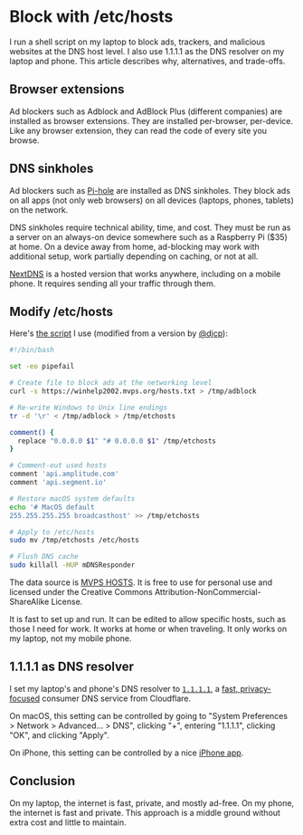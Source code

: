 # Block with /etc/hosts

I run a shell script on my laptop to block ads, trackers,
and malicious websites at the DNS host level.
I also use 1.1.1.1 as the DNS resolver on my laptop and phone.
This article describes why, alternatives, and trade-offs.

## Browser extensions

Ad blockers such as Adblock and AdBlock Plus (different companies)
are installed as browser extensions.
They are installed per-browser, per-device.
Like any browser extension,
they can read the code of every site you browse.

## DNS sinkholes

Ad blockers such as [Pi-hole](https://pi-hole.net/)
are installed as DNS sinkholes.
They block ads on all apps (not only web browsers)
on all devices (laptops, phones, tablets) on the network.

DNS sinkholes require technical ability, time, and cost.
They must be run as a server on an always-on device somewhere
such as a Raspberry Pi ($35) at home.
On a device away from home,
ad-blocking may work with additional setup,
work partially depending on caching,
or not at all.

[NextDNS](https://nextdns.io/) is a hosted version that works
anywhere, including on a mobile phone.
It requires sending all your traffic through them.

## Modify /etc/hosts

Here's [the script](https://github.com/croaky/laptop/blob/main/bin/adblock)
I use (modified from a version by [@djcp](https://twitter.com/djcp)):

```bash
#!/bin/bash

set -eo pipefail

# Create file to block ads at the networking level
curl -s https://winhelp2002.mvps.org/hosts.txt > /tmp/adblock

# Re-write Windows to Unix line endings
tr -d '\r' < /tmp/adblock > /tmp/etchosts

comment() {
  replace "0.0.0.0 $1" "# 0.0.0.0 $1" /tmp/etchosts
}

# Comment-out used hosts
comment 'api.amplitude.com'
comment 'api.segment.io'

# Restore macOS system defaults
echo '# MacOS default
255.255.255.255 broadcasthost' >> /tmp/etchosts

# Apply to /etc/hosts
sudo mv /tmp/etchosts /etc/hosts

# Flush DNS cache
sudo killall -HUP mDNSResponder
```

The data source is [MVPS HOSTS](http://winhelp2002.mvps.org/hosts.txt).
It is free to use for personal use and licensed under
the Creative Commons Attribution-NonCommercial-ShareAlike License.

It is fast to set up and run.
It can be edited to allow specific hosts,
such as those I need for work.
It works at home or when traveling.
It only works on my laptop, not my mobile phone.

## 1.1.1.1 as DNS resolver

I set my laptop's and phone's DNS resolver to [`1.1.1.1`](https://1.1.1.1),
a [fast, privacy-focused](https://blog.cloudflare.com/announcing-1111/)
consumer DNS service from Cloudflare.

On macOS, this setting can be controlled by going to
"System Preferences > Network > Advanced... > DNS",
clicking "+", entering "1.1.1.1", clicking "OK",
and clicking "Apply".

On iPhone, this setting can be controlled by a nice
[iPhone app](https://apps.apple.com/us/app/1-1-1-1-faster-internet/id1423538627).

## Conclusion

On my laptop, the internet is fast, private, and mostly ad-free.
On my phone, the internet is fast and private.
This approach is a middle ground without extra cost
and little to maintain.

